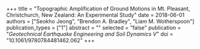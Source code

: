 +++
title = "Topographic Amplification of Ground Motions in Mt. Pleasant, Christchurch, New Zealand: An Experimental Study"
date = 2018-06-01
authors = ["Seokho Jeong", "Brendon A. Bradley", "Liam M. Wotherspoon"]
publication_types = ["1"]
abstract = ""
selected = "false"
publication = "*Geotechnical Earthquake Engineering and Soil Dynamics V*"
doi = "10.1061/9780784481462.062"
+++

